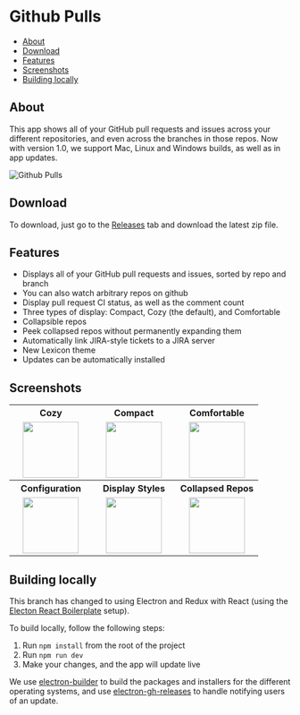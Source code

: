 # Github Pulls

<!-- START doctoc generated TOC please keep comment here to allow auto update -->
<!-- DON'T EDIT THIS SECTION, INSTEAD RE-RUN doctoc TO UPDATE -->


- [About](#about)
- [Download](#download)
- [Features](#features)
- [Screenshots](#screenshots)
- [Building locally](#building-locally)

<!-- END doctoc generated TOC please keep comment here to allow auto update -->

## About
This app shows all of your GitHub pull requests and issues across your different repositories, and even across the branches in those repos.
Now with version 1.0, we support Mac, Linux and Windows builds, as well as in app updates.

![Github Pulls](/../screenshots/images/cozy.png?raw=true "Github Pulls")

## Download
To download, just go to the [Releases](https://github.com/natecavanaugh/github-pulls/releases) tab and download the latest zip file.

## Features
- Displays all of your GitHub pull requests and issues, sorted by repo and branch
- You can also watch arbitrary repos on github
- Display pull request CI status, as well as the comment count
- Three types of display: Compact, Cozy (the default), and Comfortable
- Collapsible repos
- Peek collapsed repos without permanently expanding them
- Automatically link JIRA-style tickets to a JIRA server
- New Lexicon theme
- Updates can be automatically installed

## Screenshots

<table width="100%">
	<tr>
		<th width="33%">Cozy</th>
		<th width="33%">Compact</th>
		<th width="33%">Comfortable</th>
	</tr>
	<tr>
		<td align="center"><img src="/../screenshots/images/cozy.png?raw=true" width="100" /></td>
		<td align="center"><img src="/../screenshots/images/compact.png?raw=true" width="100" /></td>
		<td align="center"><img src="/../screenshots/images/comfortable.png?raw=true" width="100" /></td>
	</tr>
	<tr>
		<th>Configuration</th>
		<th>Display Styles</th>
		<th>Collapsed Repos</th></tr>
	<tr>
		<td align="center"><img src="/../screenshots/images/config.png?raw=true" width="100" /></td>
		<td align="center"><img src="/../screenshots/images/management_bar.png?raw=true" width="100" /></td>
		<td align="center"><img src="/../screenshots/images/collapsed.png?raw=true" width="100" /></td>
	</tr>
</table>



## Building locally

This branch has changed to using Electron and Redux with React (using the [Electon React Boilerplate](https://github.com/chentsulin/electron-react-boilerplate) setup).

To build locally, follow the following steps:

1. Run `npm install` from the root of the project
2. Run `npm run dev`
3. Make your changes, and the app will update live

We use [electron-builder](https://github.com/electron-userland/electron-builder) to build the packages and installers for the different operating systems, and use [electron-gh-releases](https://github.com/jenslind/electron-gh-releases) to handle notifying users of an update.